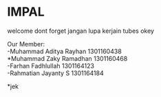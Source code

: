 # IMPAL

welcome dont forget jangan lupa kerjain tubes okey

Our Member:<br/>
-Muhammad Aditya Rayhan 1301160438<br/>
*Muhammad Zaky Ramadhan 1301160468<br/>
-Farhan Fadhlullah 1301164123<br/>
-Rahmatian Jayanty S 1301164184<br/>

*jek
